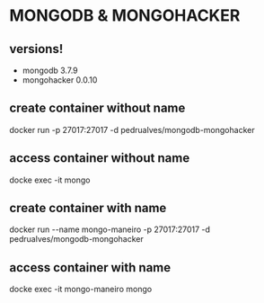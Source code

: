 # MONGODB & MONGOHACKER

## versions!
* mongodb 3.7.9
* mongohacker 0.0.10

## create container without name
docker run -p 27017:27017 -d pedrualves/mongodb-mongohacker

## access container without name
docke exec -it <id or custom name> mongo

## create container with name
docker run --name mongo-maneiro -p 27017:27017 -d pedrualves/mongodb-mongohacker

## access container with name
docke exec -it mongo-maneiro mongo
